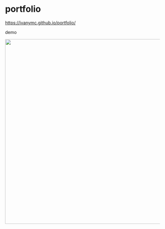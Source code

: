 # portfolio

https://ivanymc.github.io/portfolio/

demo

<img src="https://media.giphy.com/media/HMeERQYC1cajB9o5Or/giphy.gif" width="830" height="600" />
